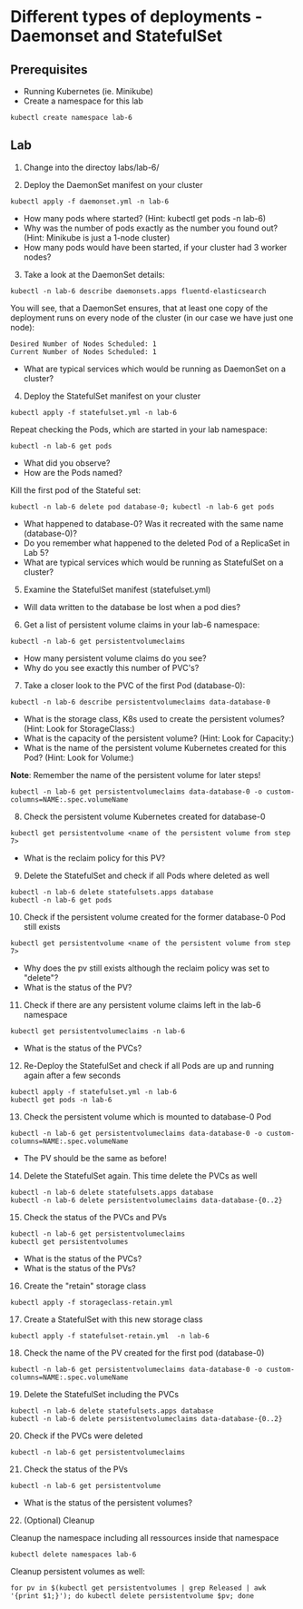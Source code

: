 # Different types of deployments - Daemonset and StatefulSet

## Prerequisites

- Running Kubernetes (ie. Minikube)
- Create a namespace for this lab
```
kubectl create namespace lab-6
```

## Lab
1. Change into the directoy labs/lab-6/

2. Deploy the DaemonSet manifest on your cluster
```
kubectl apply -f daemonset.yml -n lab-6
```
- How many pods where started? (Hint: kubectl get pods -n lab-6)
- Why was the number of pods exactly as the number you found out? (Hint: Minikube is just a 1-node cluster)
- How many pods would have been started, if your cluster had 3 worker nodes?

3. Take a look at the DaemonSet details:
```
kubectl -n lab-6 describe daemonsets.apps fluentd-elasticsearch
```
You will see, that a DaemonSet ensures, that at least one copy of the deployment runs on every node of the cluster (in our case we have just one node):

```
Desired Number of Nodes Scheduled: 1
Current Number of Nodes Scheduled: 1
```

- What are typical services which would be running as DaemonSet on a cluster?

4. Deploy the StatefulSet manifest on your cluster
```
kubectl apply -f statefulset.yml -n lab-6
```

Repeat checking the Pods, which are started in your lab namespace:
```
kubectl -n lab-6 get pods
```
- What did you observe?
- How are the Pods named?

Kill the first pod of the Stateful set:
```
kubectl -n lab-6 delete pod database-0; kubectl -n lab-6 get pods
```

- What happened to database-0? Was it recreated with the same name (database-0)? 
- Do you remember what happened to the deleted Pod of a ReplicaSet in Lab 5?
- What are typical services which would be running as StatefulSet on a cluster?

5. Examine the StatefulSet manifest (statefulset.yml)

- Will data written to the database be lost when a pod dies?

6. Get a list of persistent volume claims in your lab-6 namespace:
```
kubectl -n lab-6 get persistentvolumeclaims
```
- How many persistent volume claims do you see?
- Why do you see exactly this number of PVC's?

7. Take a closer look to the PVC of the first Pod (database-0):
```
kubectl -n lab-6 describe persistentvolumeclaims data-database-0
```
- What is the storage class, K8s used to create the persistent volumes? (Hint: Look for StorageClass:)
- What is the capacity of the persistent volume? (Hint: Look for Capacity:)
- What is the name of the persistent volume Kubernetes created for this Pod? (Hint: Look for Volume:)

**Note**: Remember the name of the persistent volume for later steps!
```
kubectl -n lab-6 get persistentvolumeclaims data-database-0 -o custom-columns=NAME:.spec.volumeName
```

8. Check the persistent volume Kubernetes created for database-0
```
kubectl get persistentvolume <name of the persistent volume from step 7>
```
- What is the reclaim policy for this PV?

9. Delete the StatefulSet and check if all Pods where deleted as well
```
kubectl -n lab-6 delete statefulsets.apps database
kubectl -n lab-6 get pods
```

10. Check if the persistent volume created for the former database-0 Pod still exists
```
kubectl get persistentvolume <name of the persistent volume from step 7>
```
- Why does the pv still exists although the reclaim policy was set to "delete"?
- What is the status of the PV?

11. Check if there are any persistent volume claims left in the lab-6 namespace
```
kubectl get persistentvolumeclaims -n lab-6
```
- What is the status of the PVCs?

12. Re-Deploy the StatefulSet and check if all Pods are up and running again after a few seconds
```
kubectl apply -f statefulset.yml -n lab-6
kubectl get pods -n lab-6
```

13. Check the persistent volume which is mounted to database-0 Pod
```
kubectl -n lab-6 get persistentvolumeclaims data-database-0 -o custom-columns=NAME:.spec.volumeName
```
- The PV should be the same as before!

14. Delete the StatefulSet again. This time delete the PVCs as well
```
kubectl -n lab-6 delete statefulsets.apps database
kubectl -n lab-6 delete persistentvolumeclaims data-database-{0..2}
```

15. Check the status of the PVCs and PVs
```
kubectl -n lab-6 get persistentvolumeclaims
kubectl get persistentvolumes
```
- What is the status of the PVCs?
- What is the status of the PVs?

16. Create the "retain" storage class
```
kubectl apply -f storageclass-retain.yml
```

17. Create a StatefulSet with this new storage class
```
kubectl apply -f statefulset-retain.yml  -n lab-6
```

18. Check the name of the PV created for the first pod (database-0)
```
kubectl -n lab-6 get persistentvolumeclaims data-database-0 -o custom-columns=NAME:.spec.volumeName
```

19. Delete the StatefulSet including the PVCs
```
kubectl -n lab-6 delete statefulsets.apps database
kubectl -n lab-6 delete persistentvolumeclaims data-database-{0..2}
```

20. Check if the PVCs were deleted
```
kubectl -n lab-6 get persistentvolumeclaims
```

21. Check the status of the PVs
```
kubectl -n lab-6 get persistentvolume
```
- What is the status of the persistent volumes?

22. (Optional) Cleanup

Cleanup the namespace including all ressources inside that namespace

```
kubectl delete namespaces lab-6
```

Cleanup persistent volumes as well:
```
for pv in $(kubectl get persistentvolumes | grep Released | awk '{print $1;}'); do kubectl delete persistentvolume $pv; done
```
